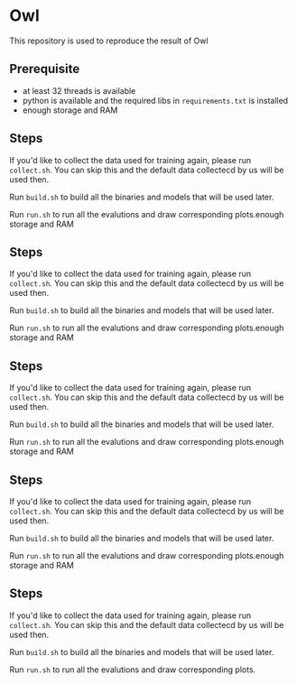 # Owl

This repository is used to reproduce the result of Owl

## Prerequisite

- at least 32 threads is available
- python is available and the required libs in `requirements.txt` is installed
- enough storage and RAM

## Steps

If you'd like to collect the data used for training again, please run `collect.sh`. You can skip this and the default data collectecd by us will be used then.

Run `build.sh` to build all the binaries and models that will be used later.

Run `run.sh` to run all the evalutions and draw corresponding plots.enough storage and RAM

## Steps

If you'd like to collect the data used for training again, please run `collect.sh`. You can skip this and the default data collectecd by us will be used then.

Run `build.sh` to build all the binaries and models that will be used later.

Run `run.sh` to run all the evalutions and draw corresponding plots.enough storage and RAM

## Steps

If you'd like to collect the data used for training again, please run `collect.sh`. You can skip this and the default data collectecd by us will be used then.

Run `build.sh` to build all the binaries and models that will be used later.

Run `run.sh` to run all the evalutions and draw corresponding plots.enough storage and RAM

## Steps

If you'd like to collect the data used for training again, please run `collect.sh`. You can skip this and the default data collectecd by us will be used then.

Run `build.sh` to build all the binaries and models that will be used later.

Run `run.sh` to run all the evalutions and draw corresponding plots.enough storage and RAM

## Steps

If you'd like to collect the data used for training again, please run `collect.sh`. You can skip this and the default data collectecd by us will be used then.

Run `build.sh` to build all the binaries and models that will be used later.

Run `run.sh` to run all the evalutions and draw corresponding plots.